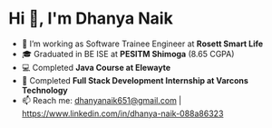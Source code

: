 # Hi 👋, I'm Dhanya Naik

- 🔭 I’m working as Software Trainee Engineer at **Rosett Smart Life**
- 🎓 Graduated in BE ISE at **PESITM Shimoga** (8.65 CGPA)
- 💻 Completed **Java Course at Elewayte**
- 🌱 Completed **Full Stack Development Internship at Varcons Technology**
- 📫 Reach me: dhanyanaik651@gmail.com | https://www.linkedin.com/in/dhanya-naik-088a86323
